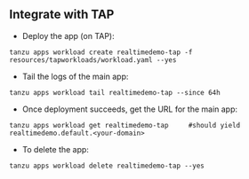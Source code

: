 ## Integrate with TAP

* Deploy the app (on TAP):
```
tanzu apps workload create realtimedemo-tap -f resources/tapworkloads/workload.yaml --yes
```

* Tail the logs of the main app:
```
tanzu apps workload tail realtimedemo-tap --since 64h
```

* Once deployment succeeds, get the URL for the main app:
```
tanzu apps workload get realtimedemo-tap     #should yield realtimedemo.default.<your-domain>
```

* To delete the app:
```
tanzu apps workload delete realtimedemo-tap --yes
```